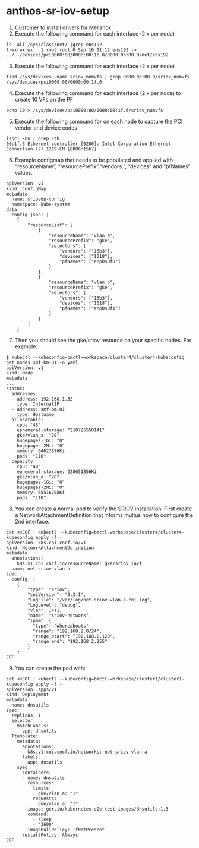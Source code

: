 # anthos-sr-iov-setup

1. Customer to install drivers for Mellanox
2. Execute the following command for each interface (2 x per node)

```
ls -all /sys/class/net/ |grep ens192
lrwxrwxrwx.  1 root root 0 Sep 16 11:12 ens192 -> ../../devices/pci0000:00/0000:00:16.0/0000:0b:00.0/net/ens192
```

3. Execute the following command for each interface (2 x per node)

```
find /sys/devices -name sriov_numvfs | grep 0000:0b:00.0/sriov_numvfs
/sys/devices/pci0000:00/0000:00:1f.6
```

4. Execute the following command for each interface (2 x per node) to create 10 VFs on the PF

```
echo 10 > /sys/devices/pci0000:00/0000:00:1f.6/sriov_numvfs
```

5. Execute the following command for on each node to capture the PCI vendor and device codes

```
lspci -nn | grep Eth
00:1f.6 Ethernet controller [0200]: Intel Corporation Ethernet Connection (2) I219-LM [8086:15b7]
```

6. Example configmap that needs to be populated and applied with “resourceName”, “resourcePrefix”,“vendors:”, “devices” and “pfNames” values.

```
apiVersion: v1
kind: ConfigMap
metadata:
  name: sriovdp-config
  namespace: kube-system
data:
  config.json: |
    {
        "resourceList": [
            {
                "resourceName": "vlan_a",
                "resourcePrefix": "gke",
                "selectors": {
                    "vendors": ["15b3"],
                    "devices": ["1018"],
                    "pfNames": ["enp0s0f0"]
                }
            },
            {
                "resourceName": "vlan_b",
                "resourcePrefix": "gke",
                "selectors": {
                    "vendors": ["15b3"],
                    "devices": ["1018"],
                    "pfNames": ["enp0s0f1"]
                }
            }
        ]
    }
```

7. Then you should see the gke/sriov resource on your specific nodes. For example:

```
$ kubectl --kubeconfig=bmctl-workspace/cluster4/cluster4-kubeconfig get nodes smf-bm-01 -o yaml
apiVersion: v1
kind: Node
metadata:
...
status:
  addresses:
  - address: 192.168.1.32
    type: InternalIP
  - address: smf-bm-01
    type: Hostname
  allocatable:
    cpu: "45"
    ephemeral-storage: "210725550141"
    gke/vlan_a: "20"
    hugepages-1Gi: "0"
    hugepages-2Mi: "0"
    memory: 64627876Ki
    pods: "110"
  capacity:
    cpu: "48"
    ephemeral-storage: 228651856Ki
    gke/vlan_a: "20"
    hugepages-1Gi: "0"
    hugepages-2Mi: "0"
    memory: 65516708Ki
    pods: "110"
```

8. You can create a normal pod to verify the SRIOV installation.  First create a NetworkAttachmentDefinition that informs multus how to configure the 2nd interface.

```
cat <<EOF | kubectl --kubeconfig=bmctl-workspace/cluster4/cluster4-kubeconfig apply -f -
apiVersion: k8s.cni.cncf.io/v1
kind: NetworkAttachmentDefinition
metadata:
  annotations:
    k8s.v1.cni.cncf.io/resourceName: gke/sriov_iavf
  name: net-sriov-vlan-a
spec:
  config: |
    {
        "type": "sriov",
        "cniVersion": "0.3.1",
        "LogFile": "/var/log/net-sriov-vlan-a-cni.log",
        "LogLevel": "debug",
        "vlan": 1411,
        "name": "sriov-network",
        "ipam": {
          "type": "whereabouts",
          "range": "192.168.2.0/24",
          "range_start": "192.168.2.128",
          "range_end": "192.168.2.255"
        }
    }
EOF
```

9. You can create the pod with:

```
cat <<EOF | kubectl --kubeconfig=bmctl-workspace/cluster1/cluster1-kubeconfig apply -f -
apiVersion: apps/v1
kind: Deployment
metadata:
  name: dnsutils
spec:
  replicas: 1
  selector:
    matchLabels:
      app: dnsutils
  Ttemplate:                                                                                  
    metadata:
      annotations:
        k8s.v1.cni.cncf.io/networks: net-sriov-vlan-a
      labels:
        app: dnsutils
    spec:
      containers:
      - name: dnsutils
        resources:
          limits:
            gke/vlan_a: "1"
          requests:
            gke/vlan_a: "1"
        image: gcr.io/kubernetes-e2e-test-images/dnsutils:1.3
        command:
          - sleep
          - "3600"
        imagePullPolicy: IfNotPresent
      restartPolicy: Always
EOF
```

